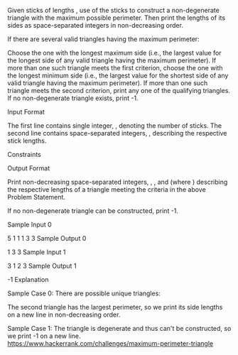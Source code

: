 Given  sticks of lengths , use  of the sticks to construct a non-degenerate triangle with the maximum possible perimeter. Then print the lengths of its sides as  space-separated integers in non-decreasing order.

If there are several valid triangles having the maximum perimeter:

Choose the one with the longest maximum side (i.e., the largest value for the longest side of any valid triangle having the maximum perimeter).
If more than one such triangle meets the first criterion, choose the one with the longest minimum side (i.e., the largest value for the shortest side of any valid triangle having the maximum perimeter).
If more than one such triangle meets the second criterion, print any one of the qualifying triangles.
If no non-degenerate triangle exists, print -1.

Input Format

The first line contains single integer, , denoting the number of sticks. 
The second line contains  space-separated integers, , describing the respective stick lengths.

Constraints

Output Format

Print  non-decreasing space-separated integers, , , and  (where ) describing the respective lengths of a triangle meeting the criteria in the above Problem Statement.

If no non-degenerate triangle can be constructed, print -1.

Sample Input 0

5
1 1 1 3 3
Sample Output 0

1 3 3
Sample Input 1

3
1 2 3
Sample Output 1

-1
Explanation

Sample Case 0: 
There are  possible unique triangles:

The second triangle has the largest perimeter, so we print its side lengths on a new line in non-decreasing order.

Sample Case 1: 
The triangle  is degenerate and thus can't be constructed, so we print -1 on a new line.
https://www.hackerrank.com/challenges/maximum-perimeter-triangle
